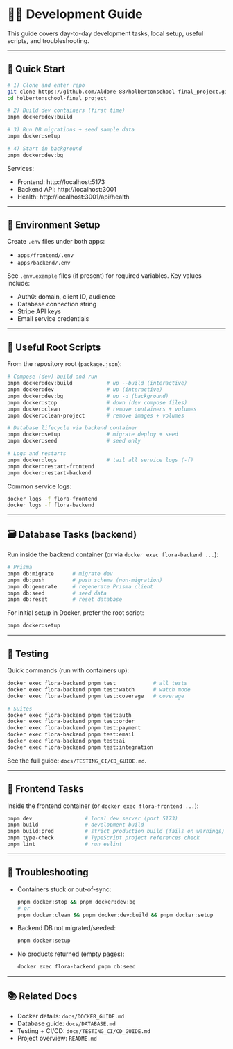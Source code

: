 # 🧑‍💻 Development Guide

This guide covers day-to-day development tasks, local setup, useful scripts, and troubleshooting.

---

## 🚀 Quick Start

```bash
# 1) Clone and enter repo
git clone https://github.com/Aldore-88/holbertonschool-final_project.git
cd holbertonschool-final_project

# 2) Build dev containers (first time)
pnpm docker:dev:build

# 3) Run DB migrations + seed sample data
pnpm docker:setup

# 4) Start in background
pnpm docker:dev:bg
```

Services:
- Frontend: http://localhost:5173
- Backend API: http://localhost:3001
- Health: http://localhost:3001/api/health

---

## 🔐 Environment Setup

Create `.env` files under both apps:
- `apps/frontend/.env`
- `apps/backend/.env`

See `.env.example` files (if present) for required variables. Key values include:
- Auth0: domain, client ID, audience
- Database connection string
- Stripe API keys
- Email service credentials

---

## 🧰 Useful Root Scripts

From the repository root (`package.json`):

```bash
# Compose (dev) build and run
pnpm docker:dev:build           # up --build (interactive)
pnpm docker:dev                 # up (interactive)
pnpm docker:dev:bg              # up -d (background)
pnpm docker:stop                # down (dev compose files)
pnpm docker:clean               # remove containers + volumes
pnpm docker:clean-project       # remove images + volumes

# Database lifecycle via backend container
pnpm docker:setup               # migrate deploy + seed
pnpm docker:seed                # seed only

# Logs and restarts
pnpm docker:logs                # tail all service logs (-f)
pnpm docker:restart-frontend
pnpm docker:restart-backend
```

Common service logs:
```bash
docker logs -f flora-frontend
docker logs -f flora-backend
```

---

## 🗃️ Database Tasks (backend)

Run inside the backend container (or via `docker exec flora-backend ...`):

```bash
# Prisma
pnpm db:migrate      # migrate dev
pnpm db:push         # push schema (non-migration)
pnpm db:generate     # regenerate Prisma client
pnpm db:seed         # seed data
pnpm db:reset        # reset database
```

For initial setup in Docker, prefer the root script:
```bash
pnpm docker:setup
```

---

## 🧪 Testing

Quick commands (run with containers up):
```bash
docker exec flora-backend pnpm test            # all tests
docker exec flora-backend pnpm test:watch      # watch mode
docker exec flora-backend pnpm test:coverage   # coverage

# Suites
docker exec flora-backend pnpm test:auth
docker exec flora-backend pnpm test:order
docker exec flora-backend pnpm test:payment
docker exec flora-backend pnpm test:email
docker exec flora-backend pnpm test:ai
docker exec flora-backend pnpm test:integration
```

See the full guide: `docs/TESTING_CI/CD_GUIDE.md`.

---

## 🧱 Frontend Tasks

Inside the frontend container (or `docker exec flora-frontend ...`):
```bash
pnpm dev                 # local dev server (port 5173)
pnpm build               # development build
pnpm build:prod          # strict production build (fails on warnings)
pnpm type-check          # TypeScript project references check
pnpm lint                # run eslint
```

---

## 🧯 Troubleshooting

- Containers stuck or out-of-sync:
  ```bash
  pnpm docker:stop && pnpm docker:dev:bg
  # or
  pnpm docker:clean && pnpm docker:dev:build && pnpm docker:setup
  ```

- Backend DB not migrated/seeded:
  ```bash
  pnpm docker:setup
  ```

- No products returned (empty pages):
  ```bash
  docker exec flora-backend pnpm db:seed
  ```

---

## 📚 Related Docs

- Docker details: `docs/DOCKER_GUIDE.md`
- Database guide: `docs/DATABASE.md`
- Testing + CI/CD: `docs/TESTING_CI/CD_GUIDE.md`
- Project overview: `README.md`

